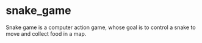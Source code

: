 # snake_game
Snake game is a computer action game, whose goal is to control a snake to move and collect food in a map.
